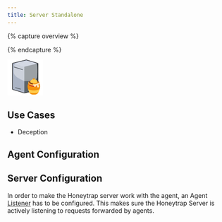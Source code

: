 ```yaml
---
title: Server Standalone
---
```


{% capture overview %}

{% endcapture %}

![Server Standalone](/images/architecture/server.png)

## Use Cases

* Deception

## Agent Configuration



## Server Configuration

In order to make the Honeytrap server work with the agent, an Agent [Listener](/docs/concepts/objects/listeners/) has to be configured. This makes sure the Honeytrap Server is actively listening to requests forwarded by agents.
